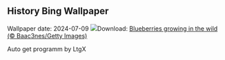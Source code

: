## History Bing Wallpaper
Wallpaper date: 2024-07-09
![](https://www.bing.com/th?id=OHR.NorwayBlueberries_EN-CA2657408447_UHD.jpg&w=1000)Download: [Blueberries growing in the wild (© Baac3nes/Getty Images)](https://www.bing.com/th?id=OHR.NorwayBlueberries_EN-CA2657408447_UHD.jpg)

Auto get programm by LtgX
